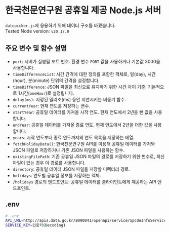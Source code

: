 # 한국천문연구원 공휴일 제공 Node.js 서버
`datepicker.js`에 응용하기 위해 데이터 구조를 바꿨습니다.   
Tested Node version: `v20.17.0`

## 주요 변수 및 함수 설명
- `port`: 서버가 실행될 포트 번호. 환경 변수 `PORT` 값을 사용하거나 기본값 3000을 사용합니다.
- `timeDifferenceList`: 시간 간격에 대한 정의를 포함한 객체로, 일(day), 시간(hour), 분(minute) 단위의 간격을 설정합니다.
- `timeDifference`: JSON 파일을 최신으로 유지하기 위한 시간 차이 기준. 기본적으로 1시간(`oneHour`)로 설정됩니다.
- `delay(ms)`: 지정된 밀리초(ms) 동안 지연시키는 비동기 함수.
- `currentYear`: 현재 연도를 저장하는 변수.
- `startYear`: 공휴일 데이터를 가져올 시작 연도. 현재 연도에서 2년을 뺀 값을 사용합니다.
- `endYear`: 공휴일 데이터를 가져올 종료 연도. 현재 연도에서 2년을 더한 값을 사용합니다.
- `years`: 시작 연도부터 종료 연도까지의 연도 목록을 저장하는 배열.
- `fetchHolidayData()`: 한국천문연구원 API를 이용해 공휴일 데이터를 가져와 JSON 파일로 저장하거나 기존 JSON 파일을 사용하는 함수.
- `existingFilePath`: 기존 공휴일 JSON 파일의 경로를 저장하기 위한 변수로, 최신 파일이 있는 경우 이 경로를 사용합니다.
- `directory`: 공휴일 데이터 JSON 파일을 저장할 디렉터리 경로.
- `holidays`: 연도별 공휴일 정보를 저장하는 객체.
- `/holidays` 경로의 엔드포인트: 공휴일 데이터를 클라이언트에게 제공하는 API 엔드포인트.

## .env
```sh
# .env
API_URL=http://apis.data.go.kr/B090041/openapi/service/SpcdeInfoService/getRestDeInfo
SERVICE_KEY=인증키(Decoding)
```
